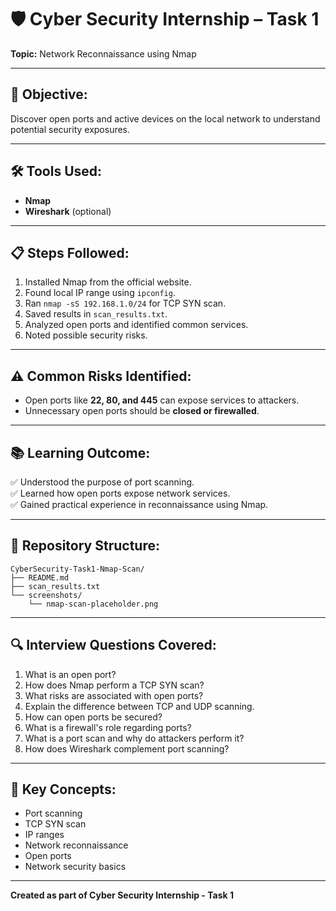 # 🛡️ Cyber Security Internship – Task 1

**Topic:** Network Reconnaissance using Nmap

---

## 🎯 Objective:
Discover open ports and active devices on the local network to understand potential security exposures.

---

## 🛠 Tools Used:
- **Nmap**
- **Wireshark** (optional)

---

## 📋 Steps Followed:

1. Installed Nmap from the official website.
2. Found local IP range using `ipconfig`.
3. Ran `nmap -sS 192.168.1.0/24` for TCP SYN scan.
4. Saved results in `scan_results.txt`.
5. Analyzed open ports and identified common services.
6. Noted possible security risks.

---

## ⚠️ Common Risks Identified:

- Open ports like **22, 80, and 445** can expose services to attackers.
- Unnecessary open ports should be **closed or firewalled**.

---

## 📚 Learning Outcome:

✅ Understood the purpose of port scanning.  
✅ Learned how open ports expose network services.  
✅ Gained practical experience in reconnaissance using Nmap.

---

## 📁 Repository Structure:

```
CyberSecurity-Task1-Nmap-Scan/
├── README.md
├── scan_results.txt
└── screenshots/
    └── nmap-scan-placeholder.png
```

---

## 🔍 Interview Questions Covered:

1. What is an open port?
2. How does Nmap perform a TCP SYN scan?
3. What risks are associated with open ports?
4. Explain the difference between TCP and UDP scanning.
5. How can open ports be secured?
6. What is a firewall's role regarding ports?
7. What is a port scan and why do attackers perform it?
8. How does Wireshark complement port scanning?

---

## 📌 Key Concepts:

- Port scanning
- TCP SYN scan
- IP ranges
- Network reconnaissance
- Open ports
- Network security basics

---

**Created as part of Cyber Security Internship - Task 1**
